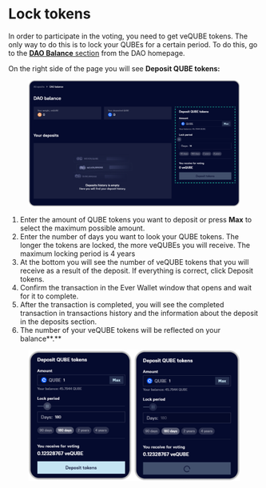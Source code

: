 # Lock tokens

In order to participate in the voting, you need to get veQUBE tokens. The only way to do this is to lock your QUBEs for a certain period. To do this, go to the [**DAO Balance** section](../interface/dao-balance.md) from the DAO homepage.

On the right side of the page you will see **Deposit QUBE tokens:**

<figure><img src="../../../.gitbook/assets/image (13).png" alt=""><figcaption></figcaption></figure>

1. Enter the amount of QUBE tokens you want to deposit or press **Max** to select the maximum possible amount.
2. Enter the number of days you want to look your QUBE tokens. The longer the tokens are locked, the more veQUBEs you will receive. The maximum locking period is 4 years
3. At the bottom you will see the number of veQUBE tokens that you will receive as a result of the deposit. If everything is correct, click Deposit tokens.
4. Confirm the transaction in the Ever Wallet window that opens and wait for it to complete.
5. After the transaction is completed, you will see the completed transaction in transactions history and the information about the deposit in the deposits section.
6. The number of your veQUBE tokens will be reflected on your balance**.**

<figure><img src="../../../.gitbook/assets/image (26).png" alt=""><figcaption></figcaption></figure>
